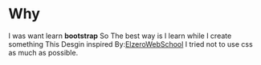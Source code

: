 # Why 
I was want learn **bootstrap** So 
The best way is I learn while I create something
This Desgin inspired By:[ElzeroWebSchool](https://youtube.com/playlist?list=PLDoPjvoNmBAyvm7f--dc6XqkpfDcen_vQ&si=wSBEo5Q1Nsk7J1Pj)
I tried not to use css as much as possible.


